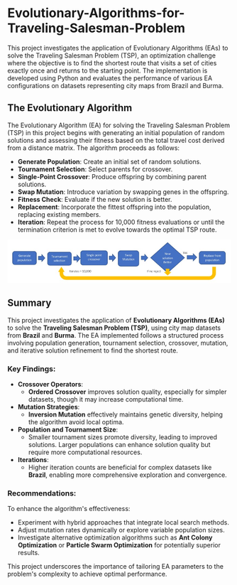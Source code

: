 # Evolutionary-Algorithms-for-Traveling-Salesman-Problem

This project investigates the application of Evolutionary Algorithms (EAs) to solve the Traveling Salesman Problem (TSP), an optimization challenge where the objective is to find the shortest route that visits a set of cities exactly once and returns to the starting point. The implementation is developed using Python and evaluates the performance of various EA configurations on datasets representing city maps from Brazil and Burma.

## The Evolutionary Algorithm
The Evolutionary Algorithm (EA) for solving the Traveling Salesman Problem (TSP) in this project begins with generating an initial population of random solutions and assessing their fitness based on the total travel cost derived from a distance matrix. The algorithm proceeds as follows:

- **Generate Population**: Create an initial set of random solutions.
- **Tournament Selection**: Select parents for crossover.
- **Single-Point Crossover**: Produce offspring by combining parent solutions.
- **Swap Mutation**: Introduce variation by swapping genes in the offspring.
- **Fitness Check**: Evaluate if the new solution is better.
- **Replacement**: Incorporate the fittest offspring into the population, replacing existing members.
- **Iteration**: Repeat the process for 10,000 fitness evaluations or until the termination criterion is met to evolve towards the optimal TSP route.

 ![Flowchart of the EA Process](./flow_chart.jpg)

## Summary
This project investigates the application of **Evolutionary Algorithms (EAs)** to solve the **Traveling Salesman Problem (TSP)**, using city map datasets from **Brazil** and **Burma**. The EA implemented follows a structured process involving population generation, tournament selection, crossover, mutation, and iterative solution refinement to find the shortest route.

### Key Findings:
- **Crossover Operators**:
  - **Ordered Crossover** improves solution quality, especially for simpler datasets, though it may increase computational time.
- **Mutation Strategies**:
  - **Inversion Mutation** effectively maintains genetic diversity, helping the algorithm avoid local optima.
- **Population and Tournament Size**:
  - Smaller tournament sizes promote diversity, leading to improved solutions. Larger populations can enhance solution quality but require more computational resources.
- **Iterations**:
  - Higher iteration counts are beneficial for complex datasets like **Brazil**, enabling more comprehensive exploration and convergence.

### Recommendations:
To enhance the algorithm's effectiveness:
- Experiment with hybrid approaches that integrate local search methods.
- Adjust mutation rates dynamically or explore variable population sizes.
- Investigate alternative optimization algorithms such as **Ant Colony Optimization** or **Particle Swarm Optimization** for potentially superior results.

This project underscores the importance of tailoring EA parameters to the problem's complexity to achieve optimal performance.

